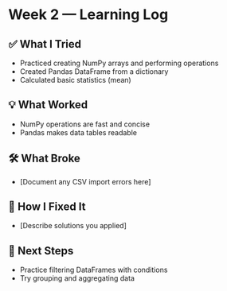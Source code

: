 # Week 2 — Learning Log

## ✅ What I Tried
- Practiced creating NumPy arrays and performing operations
- Created Pandas DataFrame from a dictionary
- Calculated basic statistics (mean)

## 💡 What Worked
- NumPy operations are fast and concise
- Pandas makes data tables readable

## 🛠 What Broke
- [Document any CSV import errors here]

## 🔄 How I Fixed It
- [Describe solutions you applied]

## 📌 Next Steps
- Practice filtering DataFrames with conditions
- Try grouping and aggregating data
